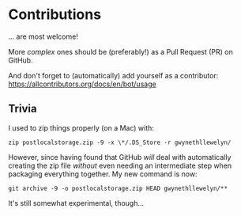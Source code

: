 # Contributions

... are most welcome!

More _complex_ ones should be (preferably!) as a Pull Request (PR) on GitHub.

And don't forget to (automatically) add yourself as a contributor: https://allcontributors.org/docs/en/bot/usage

## Trivia

I used to zip things properly (on a Mac) with:

`zip postlocalstorage.zip -9 -x \*/.DS_Store -r gwynethllewelyn/`

However, since having found that GitHub _will_ deal with automatically creating the zip file *without* even needing an intermediate step when packaging everything together. My new command is now:

`git archive -9 -o postlocalstorage.zip HEAD gwynethllewelyn/** `

It's still somewhat experimental, though...